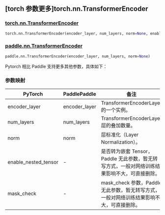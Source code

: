 ## [torch 参数更多]torch.nn.TransformerEncoder

### [torch.nn.TransformerEncoder](https://pytorch.org/docs/stable/generated/torch.nn.TransformerEncoder.html#torch.nn.TransformerEncoder)

```python
torch.nn.TransformerEncoder(encoder_layer, num_layers, norm=None, enable_nested_tensor=True, mask_check=True)
```

### [paddle.nn.TransformerEncoder](https://www.paddlepaddle.org.cn/documentation/docs/zh/develop/api/paddle/nn/TransformerEncoder_cn.html)

```python
paddle.nn.TransformerEncoder(encoder_layer, num_layers, norm=None)
```

Pytorch 相比 Paddle 支持更多其他参数，具体如下：

### 参数映射

| PyTorch              | PaddlePaddle  | 备注                                       |
| -------------------- | ------------- | ------------------------------------------ |
| encoder_layer        | encoder_layer | TransformerEncoderLayer 的一个实例。       |
| num_layers           | num_layers    | TransformerEncoderLayer 层的叠加数量。     |
| norm                 | norm          | 层标准化（Layer Normalization）。          |
| enable_nested_tensor | -             | 是否转为嵌套 Tensor，Paddle 无此参数，暂无转写方式，一般对网络训练结果影响不大，可直接删除。 |
| mask_check           | -             | mask_check 参数，Paddle 无此参数，暂无转写方式，一般对网络训练结果影响不大，可直接删除。     |
